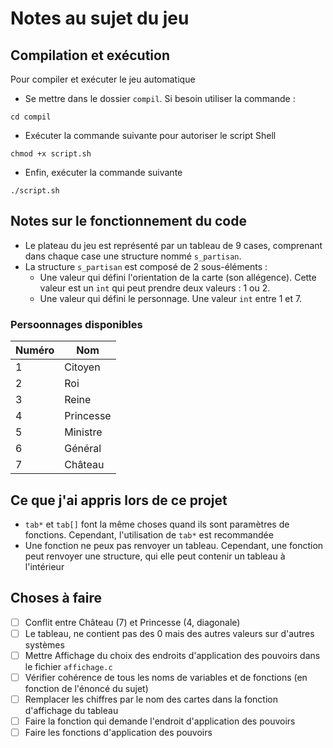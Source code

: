 # Notes au sujet du jeu
## Compilation et exécution

Pour compiler et exécuter le jeu automatique
+ Se mettre dans le dossier `compil`. Si besoin utiliser la commande :
``` console
cd compil
```
+ Exécuter la commande suivante pour autoriser le script Shell
``` console
chmod +x script.sh
```
+ Enfin, exécuter la commande suivante
``` console
./script.sh
```
## Notes sur le fonctionnement du code

+ Le plateau du jeu est représenté par un tableau de 9 cases, comprenant dans chaque case une structure nommé `s_partisan`.
+ La structure `s_partisan` est composé de 2 sous-éléments : 
  - Une valeur qui défini l'orientation de la carte (son allégence). Cette valeur est un `int` qui peut prendre deux valeurs : 1 ou 2.
  - Une valeur qui défini le personnage. Une valeur `int` entre 1 et 7.



### Persoonnages disponibles 

| Numéro | Nom |
| ------ | ----------- |
| 1 | Citoyen |
| 2 | Roi |
| 3 | Reine |
| 4 | Princesse |
| 5 | Ministre |
| 6 | Général |
| 7 | Château |

## Ce que j'ai appris lors de ce projet
+ `tab*` et `tab[]` font la même choses quand ils sont paramètres de fonctions. Cependant, l'utilisation de `tab*` est recommandée
+ Une fonction ne peux pas renvoyer un tableau. Cependant, une fonction peut renvoyer une structure, qui elle peut contenir un tableau à l'intérieur

## Choses à faire
- [ ] Conflit entre Château (7) et Princesse (4, diagonale)
- [ ] Le tableau, ne contient pas des 0 mais des autres valeurs sur d'autres systèmes
- [ ] Mettre Affichage du choix des endroits d'application des pouvoirs dans le fichier `affichage.c`
- [ ] Vérifier cohérence de tous les noms de variables et de fonctions (en fonction de l'énoncé du sujet)
- [ ] Remplacer les chiffres par le nom des cartes dans la fonction d'affichage du tableau
- [ ] Faire la fonction qui demande l'endroit d'application des pouvoirs
- [ ] Faire les fonctions d'application des pouvoirs